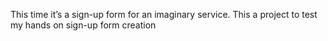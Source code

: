 This time it’s a sign-up form for an imaginary service. This a project to test my hands on sign-up form creation